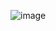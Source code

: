![image](https://user-images.githubusercontent.com/77496081/145508683-d7cf97e4-cc7f-46bf-8ddf-244913fdaea2.png)
